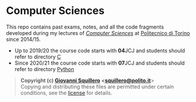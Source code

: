 Computer Sciences
=================

This repo contains past exams, notes, and all the code fragments developed during my lectures of [*Computer Sciences*](https://didattica.polito.it/pls/portal30/gap.pkg_guide.viewGap?p_cod_ins=07JCJLM&p_lang=EN) at [Politecnico di Torino](https://www.polito.it/?lang=en) since 2014/15.

* Up to 2019/20 the course code starts with **04**JCJ and students should refer to directory [C](./C)
* Since 2020/21 the course code starts with **07**JCJ and students should refer to directory [Python](./Python)

> **Copyright (c) [Giovanni Squillero](https://squillero.github.io/) <[squillero@polito.it](mailto:squillero@polito.it)**>  
Copying and distributing these files are permitted under certain conditions, see the [license](./LICENSE.md) for details.
